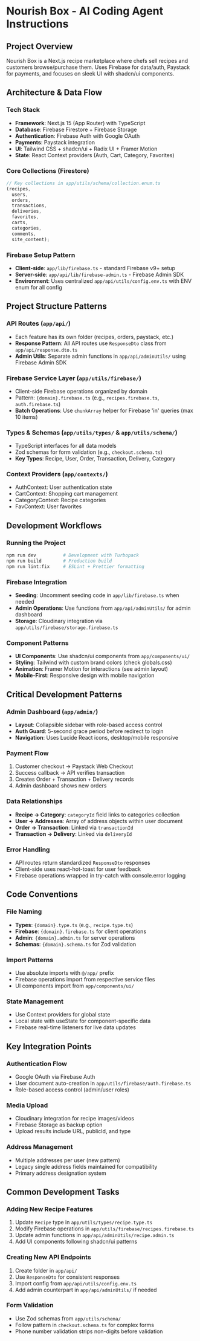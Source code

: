 # Nourish Box - AI Coding Agent Instructions

## Project Overview

Nourish Box is a Next.js recipe marketplace where chefs sell recipes and customers browse/purchase
them. Uses Firebase for data/auth, Paystack for payments, and focuses on sleek UI with shadcn/ui
components.

## Architecture & Data Flow

### Tech Stack

- **Framework**: Next.js 15 (App Router) with TypeScript
- **Database**: Firebase Firestore + Firebase Storage
- **Authentication**: Firebase Auth with Google OAuth
- **Payments**: Paystack integration
- **UI**: Tailwind CSS + shadcn/ui + Radix UI + Framer Motion
- **State**: React Context providers (Auth, Cart, Category, Favorites)

### Core Collections (Firestore)

```typescript
// Key collections in app/utils/schema/collection.enum.ts
(recipes,
  users,
  orders,
  transactions,
  deliveries,
  favorites,
  carts,
  categories,
  comments,
  site_content);
```

### Firebase Setup Pattern

- **Client-side**: `app/lib/firebase.ts` - standard Firebase v9+ setup
- **Server-side**: `app/api/lib/firebase-admin.ts` - Firebase Admin SDK
- **Environment**: Uses centralized `app/api/utils/config.env.ts` with ENV enum for all config

## Project Structure Patterns

### API Routes (`app/api/`)

- Each feature has its own folder (recipes, orders, paystack, etc.)
- **Response Pattern**: All API routes use `ResponseDto` class from `app/api/response.dto.ts`
- **Admin Utils**: Separate admin functions in `app/api/adminUtils/` using Firebase Admin SDK

### Firebase Service Layer (`app/utils/firebase/`)

- Client-side Firebase operations organized by domain
- Pattern: `{domain}.firebase.ts` (e.g., `recipes.firebase.ts`, `auth.firebase.ts`)
- **Batch Operations**: Use `chunkArray` helper for Firebase 'in' queries (max 10 items)

### Types & Schemas (`app/utils/types/` & `app/utils/schema/`)

- TypeScript interfaces for all data models
- Zod schemas for form validation (e.g., `checkout.schema.ts`)
- **Key Types**: Recipe, User, Order, Transaction, Delivery, Category

### Context Providers (`app/contexts/`)

- AuthContext: User authentication state
- CartContext: Shopping cart management
- CategoryContext: Recipe categories
- FavContext: User favorites

## Development Workflows

### Running the Project

```bash
npm run dev          # Development with Turbopack
npm run build        # Production build
npm run lint:fix     # ESLint + Prettier formatting
```

### Firebase Integration

- **Seeding**: Uncomment seeding code in `app/lib/firebase.ts` when needed
- **Admin Operations**: Use functions from `app/api/adminUtils/` for admin dashboard
- **Storage**: Cloudinary integration via `app/utils/firebase/storage.firebase.ts`

### Component Patterns

- **UI Components**: Use shadcn/ui components from `app/components/ui/`
- **Styling**: Tailwind with custom brand colors (check globals.css)
- **Animation**: Framer Motion for interactions (see admin layout)
- **Mobile-First**: Responsive design with mobile navigation

## Critical Development Patterns

### Admin Dashboard (`app/admin/`)

- **Layout**: Collapsible sidebar with role-based access control
- **Auth Guard**: 5-second grace period before redirect to login
- **Navigation**: Uses Lucide React icons, desktop/mobile responsive

### Payment Flow

1. Customer checkout → Paystack Web Checkout
2. Success callback → API verifies transaction
3. Creates Order + Transaction + Delivery records
4. Admin dashboard shows new orders

### Data Relationships

- **Recipe → Category**: `categoryId` field links to categories collection
- **User → Addresses**: Array of address objects within user document
- **Order → Transaction**: Linked via `transactionId`
- **Transaction → Delivery**: Linked via `deliveryId`

### Error Handling

- API routes return standardized `ResponseDto` responses
- Client-side uses react-hot-toast for user feedback
- Firebase operations wrapped in try-catch with console.error logging

## Code Conventions

### File Naming

- **Types**: `{domain}.type.ts` (e.g., `recipe.type.ts`)
- **Firebase**: `{domain}.firebase.ts` for client operations
- **Admin**: `{domain}.admin.ts` for server operations
- **Schemas**: `{domain}.schema.ts` for Zod validation

### Import Patterns

- Use absolute imports with `@/app/` prefix
- Firebase operations import from respective service files
- UI components import from `app/components/ui/`

### State Management

- Use Context providers for global state
- Local state with useState for component-specific data
- Firebase real-time listeners for live data updates

## Key Integration Points

### Authentication Flow

- Google OAuth via Firebase Auth
- User document auto-creation in `app/utils/firebase/auth.firebase.ts`
- Role-based access control (admin/user roles)

### Media Upload

- Cloudinary integration for recipe images/videos
- Firebase Storage as backup option
- Upload results include URL, publicId, and type

### Address Management

- Multiple addresses per user (new pattern)
- Legacy single address fields maintained for compatibility
- Primary address designation system

## Common Development Tasks

### Adding New Recipe Features

1. Update `Recipe` type in `app/utils/types/recipe.type.ts`
2. Modify Firebase operations in `app/utils/firebase/recipes.firebase.ts`
3. Update admin functions in `app/api/adminUtils/recipe.admin.ts`
4. Add UI components following shadcn/ui patterns

### Creating New API Endpoints

1. Create folder in `app/api/`
2. Use `ResponseDto` for consistent responses
3. Import config from `app/api/utils/config.env.ts`
4. Add admin counterpart in `app/api/adminUtils/` if needed

### Form Validation

- Use Zod schemas from `app/utils/schema/`
- Follow pattern in `checkout.schema.ts` for complex forms
- Phone number validation strips non-digits before validation
